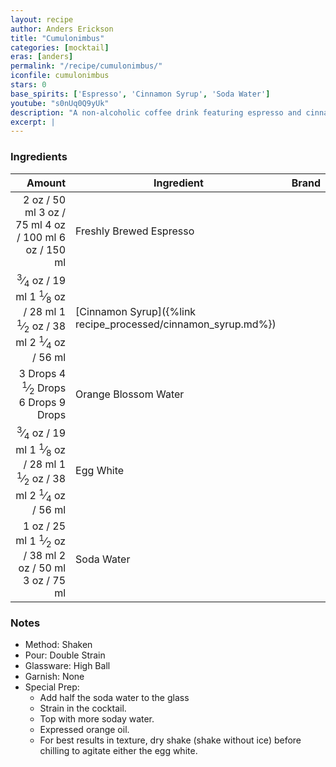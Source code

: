 ```yaml
---
layout: recipe
author: Anders Erickson
title: "Cumulonimbus"
categories: [mocktail]
eras: [anders]
permalink: "/recipe/cumulonimbus/"
iconfile: cumulonimbus
stars: 0
base_spirits: ['Espresso', 'Cinnamon Syrup', 'Soda Water']
youtube: "s0nUq0Q9yUk"
description: "A non-alcoholic coffee drink featuring espresso and cinnamon syrup topped with soda water."
excerpt: |
---
```


### Ingredients

|  Amount | Ingredient                                          | Brand |
| ------: | --------------------------------------------------- | ----- |
|    <span class="onex active">2 oz  / 50 ml</span> <span class="onehalfx">3 oz  / 75 ml</span> <span class="twox">4 oz  / 100 ml</span> <span class="threex">6 oz  / 150 ml</span>| Freshly Brewed Espresso                             |
| <span class="onex active"> <sup>3</sup>&frasl;<sub>4</sub> oz  / 19 ml</span> <span class="onehalfx">1 <sup>1</sup>&frasl;<sub>8</sub> oz  / 28 ml</span> <span class="twox">1 <sup>1</sup>&frasl;<sub>2</sub> oz  / 38 ml</span> <span class="threex">2 <sup>1</sup>&frasl;<sub>4</sub> oz  / 56 ml</span>| [Cinnamon Syrup]({%link recipe_processed/cinnamon_syrup.md%}) |
| <span class="onex active">3 Drops </span> <span class="onehalfx">4 <sup>1</sup>&frasl;<sub>2</sub> Drops </span> <span class="twox">6 Drops </span> <span class="threex">9 Drops </span>| Orange Blossom Water                                |
| <span class="onex active"> <sup>3</sup>&frasl;<sub>4</sub> oz  / 19 ml</span> <span class="onehalfx">1 <sup>1</sup>&frasl;<sub>8</sub> oz  / 28 ml</span> <span class="twox">1 <sup>1</sup>&frasl;<sub>2</sub> oz  / 38 ml</span> <span class="threex">2 <sup>1</sup>&frasl;<sub>4</sub> oz  / 56 ml</span>| Egg White                                           |
|    <span class="onex active">1 oz  / 25 ml</span> <span class="onehalfx">1 <sup>1</sup>&frasl;<sub>2</sub> oz  / 38 ml</span> <span class="twox">2 oz  / 50 ml</span> <span class="threex">3 oz  / 75 ml</span>| Soda Water                                          |

### Notes

- Method: Shaken
- Pour: Double Strain
- Glassware: High Ball
- Garnish: None
- Special Prep:
  - Add half the soda water to the glass
  - Strain in the cocktail.
  - Top with more soday water.
  - Expressed orange oil.
  - For best results in texture, dry shake (shake without ice) before chilling to agitate either the egg white.

    
<script type="application/ld+json">
{
  "@context": "https://schema.org",
  "@type": "Recipe",
  "author": {
    "@type": "Person",
    "name": "{{ page.author }}"
    },
  "image": "{%- for page in page.categories limit: 1 %}{% assign cat = site.data.categories | where: "slug", page | first %}{{ site.url }}{{ site.baseurl}}/assets/images/category_{{cat.slug}}.svg{% endfor -%}",
  "description": "{{ page.excerpt | strip_html | replace: '"', "'" }}",
  "recipeIngredient": [
  " 2 oz Freshly Brewed Espresso",
  "0.75 oz Cinnamon Syrup",
  "3 Drops Orange Blossom Water ",
  "0.75 oz Egg White",
  " 1 oz Soda Water "
    ],
  "name": "{{ page.title }}",
  "recipeInstructions": [
    {
      "@type": "HowToStep",
      "text": "- Method: Shaken"
    },
    {
      "@type": "HowToStep",
      "text": "- Pour: Double Strain"
    },
    {
      "@type": "HowToStep",
      "text": "- Glassware: High Ball"
    },
    {
      "@type": "HowToStep",
      "text": "- Garnish: None"
    },
    {
      "@type": "HowToStep",
      "text": "- Special Prep:"
    },
    {
      "@type": "HowToStep",
      "text": "  - Add half the soda water to the glass"
    },
    {
      "@type": "HowToStep",
      "text": "  - Strain in the cocktail."
    },
    {
      "@type": "HowToStep",
      "text": "  - Top with more soday water."
    },
    {
      "@type": "HowToStep",
      "text": "  - Expressed orange oil."
    },
    {
      "@type": "HowToStep",
      "text": "  - For best results in texture, dry shake (shake without ice) before chilling to agitate either the egg white."
    }
    ],
  "recipeYield": "1 cocktail",
  "recipeCategory": "cocktail",
  {% if page.stars and site.data.ratings[page.iconfile].ratings -%}"aggregateRating": {
   "@type": "AggregateRating",
   "ratingValue": "{%- include stars_metadata.html %}",
   "bestRating": "5",
   "reviewCount": "2"},{%- endif %}
  "recipeCuisine": "global",
  "prepTime": "PT20M",
  "cookTime": "PT15S",
  "keywords": "{{ page.title }}, cocktail, {{ page.eras }}, {%- include category_metadata.html -%}, {%- include spirits_metadata.html -%}"
}
</script>

    